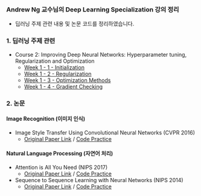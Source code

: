 ### Andrew Ng 교수님의 Deep Learning Specialization 강의 정리

* 딥러닝 주제 관련 내용 및 논문 코드를 정리하였습니다.

### 1. 딥러닝 주제 관련

* Course 2: Improving Deep Neural Networks: Hyperparameter tuning, Regularization and Optimization
  * [Week 1 - 1 - Initialization](/02-Improving-Deep-Neural-Networks/Initialization.ipynb)
  * [Week 1 - 2 - Regularization](/02-Improving-Deep-Neural-Networks/Regularization.ipynb)
  * [Week 1 - 3 - Optimization Methods](/02-Improving-Deep-Neural-Networks/Optimization_methods.ipynb)
  * [Week 1 - 4 - Gradient Checking](/02-Improving-Deep-Neural-Networks/Gradient_Checking.ipynb)

### 2. 논문 

#### Image Recognition (이미지 인식)

* Image Style Transfer Using Convolutional Neural Networks (CVPR 2016)
  * [Original Paper Link](https://www.cv-foundation.org/openaccess/content_cvpr_2016/papers/Gatys_Image_Style_Transfer_CVPR_2016_paper.pdf) / [Code Practice](/03-Convolutional-Neural_Networks/Style_Transfer.ipynb)

#### Natural Language Processing (자연어 처리)

* Attention is All You Need (NIPS 2017)
  * [Original Paper Link](https://arxiv.org/abs/1706.03762) / [Code Practice](/04-Sequence-Models/Attention_Is_All_You_Need.ipynb)
* Sequence to Sequence Learning with Neural Networks (NIPS 2014)
  * [Original Paper Link](https://arxiv.org/abs/1409.3215) / [Code Practice](/04-Sequence-Models/Sequence_to_Sequence_with_LSTM.ipynb)
